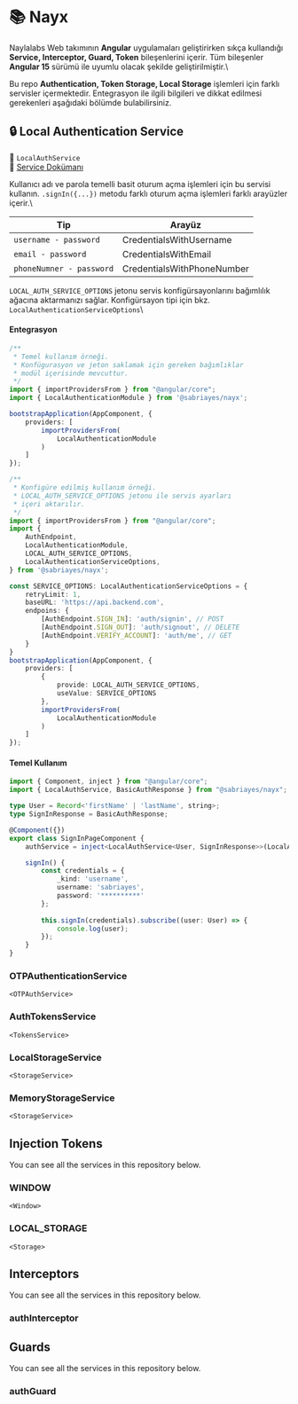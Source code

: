 # 📚 Nayx
Naylalabs Web takımının **Angular** uygulamaları geliştirirken sıkça kullandığı
**Service, Interceptor, Guard, Token** bileşenlerini içerir. 
Tüm bileşenler **Angular 15** sürümü ile uyumlu olacak şekilde geliştirilmiştir.\

Bu repo **Authentication, Token Storage, Local Storage** işlemleri için 
farklı servisler içermektedir. Entegrasyon ile ilgili bilgileri ve dikkat edilmesi 
gerekenleri aşağıdaki bölümde bulabilirsiniz.

## 🔒 Local Authentication Service

👻 `LocalAuthService`\
📒 [Service Dokümanı](https://github.com/sabriayes/nayx/tree/main/projects/nayx/src/lib/local-auth/README.md)

Kullanıcı adı ve parola temelli basit oturum açma işlemleri için bu servisi 
kullanın. `.signIn({...})` metodu farklı oturum açma işlemleri farklı arayüzler
içerir.\

| Tip                      | Arayüz                     |
|--------------------------|----------------------------|
| `username - password`    | CredentialsWithUsername    |
| `email - password`       | CredentialsWithEmail       |
| `phoneNumner - password` | CredentialsWithPhoneNumber |

`LOCAL_AUTH_SERVICE_OPTIONS` jetonu servis konfigürsayonlarını bağımlılık ağacına
aktarmanızı sağlar. Konfigürsayon tipi için bkz. `LocalAuthenticationServiceOptions`\

#### Entegrasyon

```ts
/**
 * Temel kullanım örneği. 
 * Konfügurasyon ve jeton saklamak için gereken bağımlıklar 
 * modül içerisinde mevcuttur.
 */
import { importProvidersFrom } from "@angular/core";
import { LocalAuthenticationModule } from '@sabriayes/nayx';

bootstrapApplication(AppComponent, {
    providers: [
        importProvidersFrom(
            LocalAuthenticationModule
        )
    ]
});
```

```ts
/**
 * Konfigüre edilmiş kullanım örneği. 
 * LOCAL_AUTH_SERVICE_OPTIONS jetonu ile servis ayarları 
 * içeri aktarılır.
 */
import { importProvidersFrom } from "@angular/core";
import {
    AuthEndpoint,
    LocalAuthenticationModule,
    LOCAL_AUTH_SERVICE_OPTIONS,
    LocalAuthenticationServiceOptions,
} from '@sabriayes/nayx';

const SERVICE_OPTIONS: LocalAuthenticationServiceOptions = {
    retryLimit: 1,
    baseURL: 'https://api.backend.com',
    endpoins: {
        [AuthEndpoint.SIGN_IN]: 'auth/signin', // POST
        [AuthEndpoint.SIGN_OUT]: 'auth/signout', // DELETE
        [AuthEndpoint.VERIFY_ACCOUNT]: 'auth/me', // GET
    }
}
bootstrapApplication(AppComponent, {
    providers: [
        {
            provide: LOCAL_AUTH_SERVICE_OPTIONS,
            useValue: SERVICE_OPTIONS
        },
        importProvidersFrom(
            LocalAuthenticationModule
        )
    ]
});
```

#### Temel Kullanım

```ts
import { Component, inject } from "@angular/core";
import { LocalAuthService, BasicAuthResponse } from "@sabriayes/nayx";

type User = Record<'firstName' | 'lastName', string>;
type SignInResponse = BasicAuthResponse;

@Component({})
export class SignInPageComponent {
    authService = inject<LocalAuthService<User, SignInResponse>>(LocalAuthService);

    signIn() {
        const credentials = {
            _kind: 'username',
            username: 'sabriayes',
            password: '**********'
        };
        
        this.signIn(credentials).subscribe((user: User) => {
            console.log(user);
        });
    }
}
```

### OTPAuthenticationService 
`<OTPAuthService>`

### AuthTokensService
`<TokensService>`

### LocalStorageService
`<StorageService>`

### MemoryStorageService
`<StorageService>`

## Injection Tokens
You can see all the services in this repository below.

### WINDOW
`<Window>`

### LOCAL_STORAGE
`<Storage>`

## Interceptors
You can see all the services in this repository below.

### authInterceptor

## Guards
You can see all the services in this repository below.

### authGuard